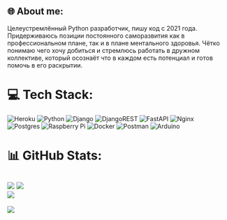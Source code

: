 ## 🌐 About me:
Целеустремлённый Python разработчик, пишу код с 2021 года. Придерживаюсь позиции постоянного саморазвития как в профессиональном плане, так и в плане ментального здоровья. Чётко понимаю чего хочу добиться и стремлюсь работать в дружном коллективе, который осознаёт что в каждом есть потенциал и готов помочь в его раскрытии.
# 💻 Tech Stack:
![Heroku](https://img.shields.io/badge/heroku-%23430098.svg?style=for-the-badge&logo=heroku&logoColor=white) ![Python](https://img.shields.io/badge/python-3670A0?style=for-the-badge&logo=python&logoColor=ffdd54) ![Django](https://img.shields.io/badge/django-%23092E20.svg?style=for-the-badge&logo=django&logoColor=white) ![DjangoREST](https://img.shields.io/badge/DJANGO-REST-ff1709?style=for-the-badge&logo=django&logoColor=white&color=ff1709&labelColor=gray) ![FastAPI](https://img.shields.io/badge/FastAPI-005571?style=for-the-badge&logo=fastapi) ![Nginx](https://img.shields.io/badge/nginx-%23009639.svg?style=for-the-badge&logo=nginx&logoColor=white) ![Postgres](https://img.shields.io/badge/postgres-%23316192.svg?style=for-the-badge&logo=postgresql&logoColor=white) ![Raspberry Pi](https://img.shields.io/badge/-RaspberryPi-C51A4A?style=for-the-badge&logo=Raspberry-Pi) ![Docker](https://img.shields.io/badge/docker-%230db7ed.svg?style=for-the-badge&logo=docker&logoColor=white) ![Postman](https://img.shields.io/badge/Postman-FF6C37?style=for-the-badge&logo=postman&logoColor=white) ![Arduino](https://img.shields.io/badge/-Arduino-00979D?style=for-the-badge&logo=Arduino&logoColor=white)
# 📊 GitHub Stats:
![](https://github-readme-stats.vercel.app/api/top-langs/?username=Satan1437&theme=radical&hide_border=false&include_all_commits=true&count_private=false&layout=compact)
![](https://github-readme-stats.vercel.app/api?username=Satan1437&theme=radical&hide_border=false&include_all_commits=true&count_private=false)<br/>
![](https://github-readme-streak-stats.herokuapp.com/?user=Satan1437&theme=radical&hide_border=false)<br/>
---
[![](https://visitcount.itsvg.in/api?id=Satan1437&icon=0&color=0)](https://visitcount.itsvg.in)
